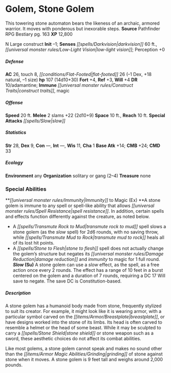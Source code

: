 ﻿---
cssclass: [monsters]
title1: Golem, Stone Golem
desc_short: This towering stone automaton bears the likeness of an archaic, armored
  warrior. It moves with ponderous but inexorable steps.
title2: Stone Golem
CR: 11
sources:
- name: Pathfinder RPG Bestiary
  page: 163
  link: http://paizo.com/products/btpy8auu?Pathfinder-Roleplaying-Game-Bestiary
XP: 12800
alignment: N
size: Large
type: construct
initiative:
  bonus: -1
senses:
  darkvision: 60
  low-light vision: true
AC:
  AC: 26
  touch: 8
  flat_footed: 26
  components:
    dex: -1
    natural: 18
    size: -1
HP:
  HP: 107
  long: 14d10+30
saves:
  fort: 4
  ref: 3
  will: 4
DR:
- amount: 10
  weakness: adamantine
immunities:
- construct traits
- magic
speeds:
  base: 20
attacks:
  melee:
  - - text: 2 slams +22 (2d10+9)
      entries:
      - - damage: 2d10+9
      count: 2
      attack: slams
      bonus:
      - 22
  special:
  - slow
space: 10
reach: 10
ability_scores:
  STR: 28
  DEX: 9
  CON:
  INT:
  WIS: 11
  CHA: 1
BAB: 14
CMB: 24
CMD: 33
skills: {}
ecology:
  environment: any
  organization: solitary or gang (2-4)
  treasure_type: none
special_abilities:
  Immunity to Magic (Ex): A stone golem is immune to any spell or spell-like ability
    that allows spell resistance. In addition, certain spells and effects function
    differently against the creature, as noted below. A transmute rock to mud spell
    slows a stone golem (as the slow spell) for 2d6 rounds, with no saving throw,
    while transmute mud to rock heals all of its lost hit points.A stone to flesh
    spell does not actually change the golem's structure but negates its damage reduction
    and immunity to magic for 1 full round.
  Slow (Su): A stone golem can use a slow effect, as the spell, as a free action once
    every 2 rounds. The effect has a range of 10 feet in a burst centered on the golem
    and a duration of 7 rounds, requiring a DC 17 Will save to negate. The save DC
    is Constitution-based.
desc_long: |-
  A stone golem has a humanoid body made from stone, frequently stylized to suit its creator. For example, it might look like it is wearing armor, with a particular symbol carved on the breastplate, or have designs worked into the stone of its limbs. Its head is often carved to resemble a helmet or the head of some beast. While it may be sculpted to carry a stone shield or stone weapon such as a sword, these aesthetic choices do not affect its combat abilities.

  Like most golems, a stone golem cannot speak and makes no sound other than the grinding of stone against stone when it moves. A stone golem is 9 feet tall and weighs around 2,000 pounds.

---

# Golem, Stone Golem
This towering stone automaton bears the likeness of an archaic, armored warrior. It moves with ponderous but inexorable steps.
**Source** Pathfinder RPG Bestiary pg. 163
**XP** 12,800

N Large construct
**Init** –1; **Senses** _[[spells/Darkvision|darkvision]]_ 60 ft., _[[universal monster rules/Low-Light Vision|low-light vision]]_; Perception +0

##### Defense

**AC** 26, touch 8, _[[conditions/Flat-Footed|flat-footed]]_ 26 (–1 Dex, +18 natural, –1 size)
**hp** 107 (14d10+30)
**Fort** +4, **Ref** +3, **Will** +4
**DR** 10/adamantine; **Immune** _[[universal monster rules/Construct Traits|construct traits]]_, magic

##### Offense
**Speed** 20 ft.
**Melee** 2 slams +22 (2d10+9)
**Space** 10 ft., **Reach** 10 ft.
**Special Attacks** _[[spells/Slow|slow]]_

##### Statistics
**Str** 28, **Dex** 9, **Con** —, **Int** —, **Wis** 11, **Cha** 1
**Base Atk** +14; **CMB** +24; **CMD** 33

##### Ecology

**Environment** any
**Organization** solitary or gang (2–4)
**Treasure** none

### Special Abilities

**_[[universal monster rules/Immunity|Immunity]]_ to Magic (Ex) **A stone golem is immune to any spell or spell-like ability that allows _[[universal monster rules/Spell Resistance|spell resistance]]_. In addition, certain spells and effects function differently against the creature, as noted below.

* A _[[spells/Transmute Rock to Mud|transmute rock to mud]]_ spell slows a stone golem (as the _slow_ spell) for 2d6 rounds, with no saving throw, while _[[spells/Transmute Mud to Rock|transmute mud to rock]]_ heals all of its lost hit points.
* A _[[spells/Stone to Flesh|stone to flesh]]_ spell does not actually change the golem’s structure but negates its _[[universal monster rules/Damage Reduction|damage reduction]]_ and _immunity_ to magic for 1 full round.
**_Slow_ (Su)** A stone golem can use a _slow_ effect, as the spell, as a free action once every 2 rounds. The effect has a range of 10 feet in a burst centered on the golem and a duration of 7 rounds, requiring a DC 17 Will save to negate. The save DC is Constitution-based.

##### Description

A stone golem has a humanoid body made from stone, frequently stylized to suit its creator. For example, it might look like it is wearing armor, with a particular symbol carved on the _[[items/Armor/Breastplate|breastplate]]_, or have designs worked into the stone of its limbs. Its head is often carved to resemble a helmet or the head of some beast. While it may be sculpted to carry a _[[spells/Stone Shield|stone shield]]_ or stone weapon such as a sword, these aesthetic choices do not affect its combat abilities.

Like most golems, a stone golem cannot speak and makes no sound other than the _[[items/Armor Magic Abilities/Grinding|grinding]]_ of stone against stone when it moves. A stone golem is 9 feet tall and weighs around 2,000 pounds.